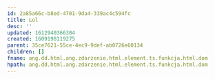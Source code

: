 ```yaml
---
id: 2a85a66c-b8ed-4701-9da4-339ac4c594fc
title: Lol
desc: ''
updated: 1612940366304
created: 1609198119275
parent: 35ce7621-55ce-4ec9-9def-ab0726e60134
children: []
fname: ang.dd.html.ang.zdarzenie.html.element.ts.funkcja.html.dom
hpath: ang.dd.html.ang.zdarzenie.html.element.ts.funkcja.html.dom
---
```



